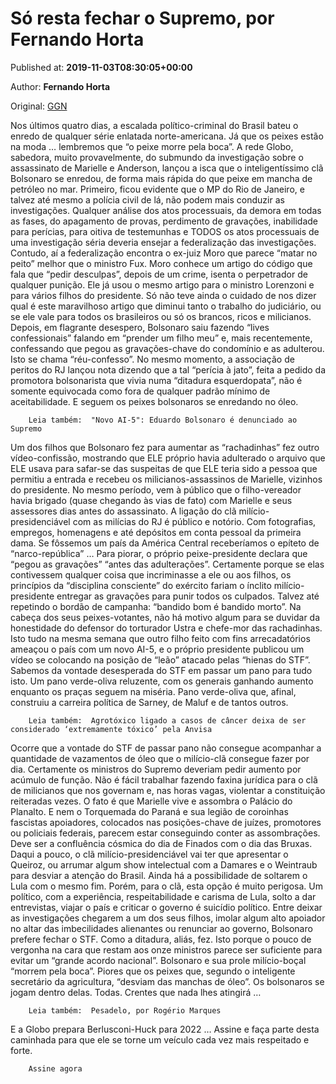 
# Só resta fechar o Supremo, por Fernando Horta

Published at: **2019-11-03T08:30:05+00:00**

Author: **Fernando Horta**

Original: [GGN](https://jornalggn.com.br/opiniao/so-resta-fechar-o-supremo/)

Nos últimos quatro dias, a escalada político-criminal do Brasil bateu o enredo de qualquer série enlatada norte-americana.
Já que os peixes estão na moda … lembremos que “o peixe morre pela boca”. A rede Globo, sabedora, muito provavelmente, do submundo da investigação sobre o assassinato de Marielle e Anderson, lançou a isca que o inteligentíssimo clã Bolsonaro se enredou, de forma mais rápida do que peixe em mancha de petróleo no mar.
Primeiro, ficou evidente que o MP do Rio de Janeiro, e talvez até mesmo a polícia civil de lá, não podem mais conduzir as investigações. Qualquer análise dos atos processuais, da demora em todas as fases, do apagamento de provas, perdimento de gravações, inabilidade para perícias, para oitiva de testemunhas e TODOS os atos processuais de uma investigação séria deveria ensejar a federalização das investigações.
Contudo, aí a federalização encontra o ex-juiz Moro que parece “matar no peito” melhor que o ministro Fux. Moro conhece um artigo do código que fala que “pedir desculpas”, depois de um crime, isenta o perpetrador de qualquer punição. Ele já usou o mesmo artigo para o ministro Lorenzoni e para vários filhos do presidente. Só não teve ainda o cuidado de nos dizer qual é este maravilhoso artigo que diminui tanto o trabalho do judiciário, ou se ele vale para todos os brasileiros ou só os brancos, ricos e milicianos.
Depois, em flagrante desespero, Bolsonaro saiu fazendo “lives confessionais” falando em “prender um filho meu” e, mais recentemente, confessando que pegou as gravações-chave do condomínio e as adulterou. Isto se chama “réu-confesso”. No mesmo momento, a associação de peritos do RJ lançou nota dizendo que a tal “perícia à jato”, feita a pedido da promotora bolsonarista que vivia numa “ditadura esquerdopata”, não é somente equivocada como fora de qualquer padrão mínimo de aceitabilidade. E seguem os peixes bolsonaros se enredando no óleo.

        Leia também:  "Novo AI-5": Eduardo Bolsonaro é denunciado ao Supremo
      
Um dos filhos que Bolsonaro fez para aumentar as “rachadinhas” fez outro vídeo-confissão, mostrando que ELE próprio havia adulterado o arquivo que ELE usava para safar-se das suspeitas de que ELE teria sido a pessoa que permitiu a entrada e recebeu os milicianos-assassinos de Marielle, vizinhos do presidente.
No mesmo período, vem à público que o filho-vereador havia brigado (quase chegando às vias de fato) com Marielle e seus assessores dias antes do assassinato. A ligação do clã milício-presidenciável com as milícias do RJ é público e notório. Com fotografias, empregos, homenagens e até depósitos em conta pessoal da primeira dama. Se fôssemos um país da América Central receberíamos o epíteto de “narco-república” …
Para piorar, o próprio peixe-presidente declara que “pegou as gravações” “antes das adulterações”. Certamente porque se elas contivessem qualquer coisa que incriminasse a ele ou aos filhos, os princípios da “disciplina consciente” do exército fariam o ínclito milício-presidente entregar as gravações para punir todos os culpados. Talvez até repetindo o bordão de campanha: “bandido bom é bandido morto”. Na cabeça dos seus peixes-votantes, não há motivo algum para se duvidar da honestidade do defensor do torturador Ustra e chefe-mor das rachadinhas.
Isto tudo na mesma semana que outro filho feito com fins arrecadatórios ameaçou o país com um novo AI-5, e o próprio presidente publicou um vídeo se colocando na posição de “leão” atacado pelas “hienas do STF”.
Sabemos da vontade desesperada do STF em passar um pano para tudo isto. Um pano verde-oliva reluzente, com os generais ganhando aumento enquanto os praças seguem na miséria. Pano verde-oliva que, afinal, construiu a carreira política de Sarney, de Maluf e de tantos outros.

        Leia também:  Agrotóxico ligado a casos de câncer deixa de ser considerado ‘extremamente tóxico’ pela Anvisa
      
Ocorre que a vontade do STF de passar pano não consegue acompanhar a quantidade de vazamentos de óleo que o milício-clã consegue fazer por dia. Certamente os ministros do Supremo deveriam pedir aumento por acúmulo de função. Não é fácil trabalhar fazendo faxina jurídica para o clã de milicianos que nos governam e, nas horas vagas, violentar a constituição reiteradas vezes.
O fato é que Marielle vive e assombra o Palácio do Planalto. E nem o Torquemada do Paraná e sua legião de coroinhas fascistas apoiadores, colocados nas posições-chave de juízes, promotores ou policiais federais, parecem estar conseguindo conter as assombrações. Deve ser a confluência cósmica do dia de Finados com o dia das Bruxas.
Daqui a pouco, o clã milício-presidenciável vai ter que apresentar o Queiroz, ou arrumar algum show intelectual com a Damares e o Weintraub para desviar a atenção do Brasil. Ainda há a possibilidade de soltarem o Lula com o mesmo fim. Porém, para o clã, esta opção é muito perigosa. Um político, com a experiência, respeitabilidade e carisma de Lula, solto a dar entrevistas, viajar o país e criticar o governo é suicídio político.
Entre deixar as investigações chegarem a um dos seus filhos, imolar algum alto apoiador no altar das imbecilidades alienantes ou renunciar ao governo, Bolsonaro prefere fechar o STF. Como a ditadura, aliás, fez. Isto porque o pouco de vergonha na cara que restam aos onze ministros parece ser suficiente para evitar um “grande acordo nacional”.
Bolsonaro e sua prole milício-boçal “morrem pela boca”. Piores que os peixes que, segundo o inteligente secretário da agricultura, “desviam das manchas de óleo”. Os bolsonaros se jogam dentro delas. Todas. Crentes que nada lhes atingirá …

        Leia também:  Pesadelo, por Rogério Marques
      
E a Globo prepara Berlusconi-Huck para 2022 …
Assine e faça parte desta caminhada para que ele se torne um veículo cada vez mais respeitado e forte.

        Assine agora
      
